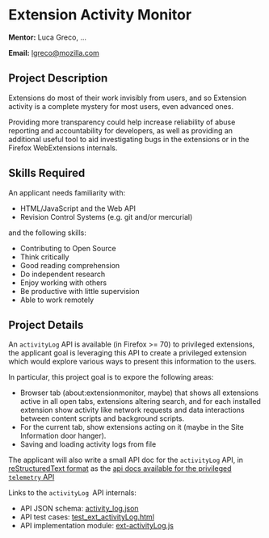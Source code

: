 # Extension Activity Monitor 

**Mentor:** Luca Greco, ...

**Email:** lgreco@mozilla.com

## Project Description

Extensions do most of their work invisibly from users, and so  Extension activity is a complete mystery for most users, even advanced ones.

Providing more transparency could help increase reliability of abuse reporting and accountability for developers, as well as providing an
additional useful tool to aid investigating bugs in the extensions or in the Firefox WebExtensions internals.

## Skills Required

An applicant needs familiarity with:

* HTML/JavaScript and the Web API
* Revision Control Systems (e.g. git and/or mercurial)

and the following skills:

* Contributing to Open Source
* Think critically
* Good reading comprehension
* Do independent research
* Enjoy working with others
* Be productive with little supervision
* Able to work remotely

## Project Details

An `activityLog` API is available (in Firefox >= 70) to privileged extensions, the applicant goal is leveraging this API to
create a privileged extension which would explore various ways to present this information to the users.

In particular, this project goal is to expore the following areas:

- Browser tab (about:extensionmonitor, maybe) that shows all extensions active in all open tabs, extensions altering search, and for each installed extension
  show activity like network requests and data interactions between content scripts and background scripts.
- For the current tab, show extensions acting on it (maybe in the Site Information door hanger).
- Saving and loading activity logs from file

The applicant will also write a small API doc for the `activityLog` API, in [reStructuredText format](https://en.wikipedia.org/wiki/ReStructuredText)
as the [api docs available for the privileged `telemetry` API](https://searchfox.org/mozilla-central/rev/c52d5f8025b5c9b2b4487159419ac9012762c40c/toolkit/components/telemetry/docs/collection/webextension-api.rst)

Links to the `activityLog `API internals:
- API JSON schema: [activity_log.json](https://searchfox.org/mozilla-central/rev/c52d5f8025b5c9b2b4487159419ac9012762c40c/toolkit/components/extensions/schemas/activity_log.json)
- API test cases: [test_ext_activityLog.html](https://searchfox.org/mozilla-central/source/toolkit/components/extensions/test/mochitest/test_ext_activityLog.html)
- API implementation module: [ext-activityLog.js](https://searchfox.org/mozilla-central/rev/c52d5f8025b5c9b2b4487159419ac9012762c40c/toolkit/components/extensions/parent/ext-activityLog.js#17)

